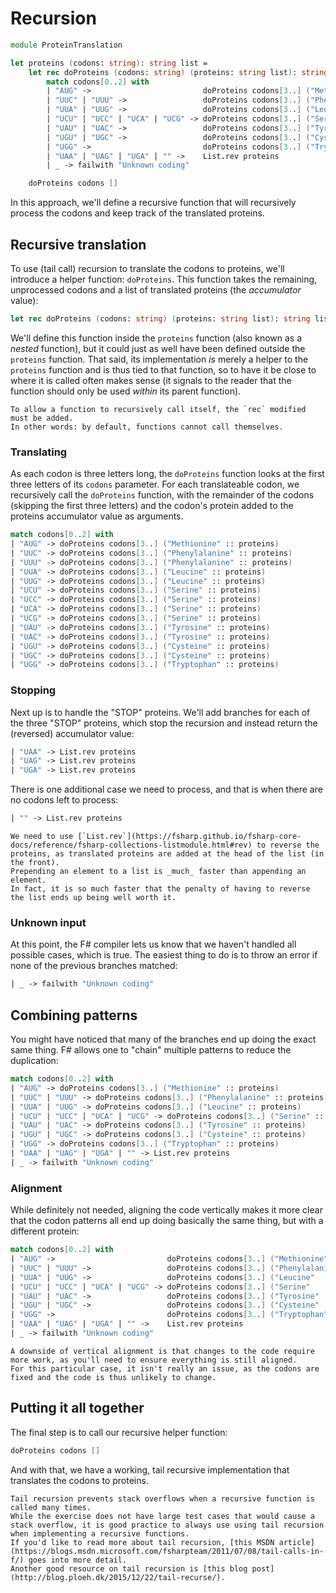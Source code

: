 # Recursion

```fsharp
module ProteinTranslation

let proteins (codons: string): string list =
    let rec doProteins (codons: string) (proteins: string list): string list =
        match codons[0..2] with
        | "AUG" ->                         doProteins codons[3..] ("Methionine"    :: proteins)
        | "UUC" | "UUU" ->                 doProteins codons[3..] ("Phenylalanine" :: proteins)
        | "UUA" | "UUG" ->                 doProteins codons[3..] ("Leucine"       :: proteins)
        | "UCU" | "UCC" | "UCA" | "UCG" -> doProteins codons[3..] ("Serine"        :: proteins)
        | "UAU" | "UAC" ->                 doProteins codons[3..] ("Tyrosine"      :: proteins)
        | "UGU" | "UGC" ->                 doProteins codons[3..] ("Cysteine"      :: proteins)
        | "UGG" ->                         doProteins codons[3..] ("Tryptophan"    :: proteins)
        | "UAA" | "UAG" | "UGA" | "" ->    List.rev proteins
        | _ -> failwith "Unknown coding"

    doProteins codons []
```

In this approach, we'll define a recursive function that will recursively process the codons and keep track of the translated proteins.

## Recursive translation

To use (tail call) recursion to translate the codons to proteins, we'll introduce a helper function: `doProteins`.
This function takes the remaining, unprocessed codons and a list of translated proteins (the _accumulator_ value):

```fsharp
let rec doProteins (codons: string) (proteins: string list): string list
```

We'll define this function inside the `proteins` function (also known as a _nested_ function), but it could just as well have been defined outside the `proteins` function.
That said, its implementation _is_ merely a helper to the `proteins` function and is thus tied to that function, so to have it be close to where it is called often makes sense (it signals to the reader that the function should only be used _within_ its parent function).

```exercism/note
To allow a function to recursively call itself, the `rec` modified must be added.
In other words: by default, functions cannot call themselves.
```

### Translating

As each codon is three letters long, the `doProteins` function looks at the first three letters of its `codons` parameter.
For each translateable codon, we recursively call the `doProteins` function, with the remainder of the codons (skipping the first three letters) and the codon's protein added to the proteins accumulator value as arguments.

```fsharp
match codons[0..2] with
| "AUG" -> doProteins codons[3..] ("Methionine" :: proteins)
| "UUC" -> doProteins codons[3..] ("Phenylalanine" :: proteins)
| "UUU" -> doProteins codons[3..] ("Phenylalanine" :: proteins)
| "UUA" -> doProteins codons[3..] ("Leucine" :: proteins)
| "UUG" -> doProteins codons[3..] ("Leucine" :: proteins)
| "UCU" -> doProteins codons[3..] ("Serine" :: proteins)
| "UCC" -> doProteins codons[3..] ("Serine" :: proteins)
| "UCA" -> doProteins codons[3..] ("Serine" :: proteins)
| "UCG" -> doProteins codons[3..] ("Serine" :: proteins)
| "UAU" -> doProteins codons[3..] ("Tyrosine" :: proteins)
| "UAC" -> doProteins codons[3..] ("Tyrosine" :: proteins)
| "UGU" -> doProteins codons[3..] ("Cysteine" :: proteins)
| "UGC" -> doProteins codons[3..] ("Cysteine" :: proteins)
| "UGG" -> doProteins codons[3..] ("Tryptophan" :: proteins)
```

### Stopping

Next up is to handle the "STOP" proteins.
We'll add branches for each of the three "STOP" proteins, which stop the recursion and instead return the (reversed) accumulator value:

```fsharp
| "UAA" -> List.rev proteins
| "UAG" -> List.rev proteins
| "UGA" -> List.rev proteins
```

There is one additional case we need to process, and that is when there are no codons left to process:

```fsharp
| "" -> List.rev proteins
```

```exercism/note
We need to use [`List.rev`](https://fsharp.github.io/fsharp-core-docs/reference/fsharp-collections-listmodule.html#rev) to reverse the proteins, as translated proteins are added at the head of the list (in the front).
Prepending an element to a list is _much_ faster than appending an element.
In fact, it is so much faster that the penalty of having to reverse the list ends up being well worth it.
```

### Unknown input

At this point, the F# compiler lets us know that we haven't handled all possible cases, which is true.
The easiest thing to do is to throw an error if none of the previous branches matched:

```fsharp
| _ -> failwith "Unknown coding"
```

## Combining patterns

You might have noticed that many of the branches end up doing the exact same thing.
F# allows one to "chain" multiple patterns to reduce the duplication:

```fsharp
match codons[0..2] with
| "AUG" -> doProteins codons[3..] ("Methionine" :: proteins)
| "UUC" | "UUU" -> doProteins codons[3..] ("Phenylalanine" :: proteins)
| "UUA" | "UUG" -> doProteins codons[3..] ("Leucine" :: proteins)
| "UCU" | "UCC" | "UCA" | "UCG" -> doProteins codons[3..] ("Serine" :: proteins)
| "UAU" | "UAC" -> doProteins codons[3..] ("Tyrosine" :: proteins)
| "UGU" | "UGC" -> doProteins codons[3..] ("Cysteine" :: proteins)
| "UGG" -> doProteins codons[3..] ("Tryptophan" :: proteins)
| "UAA" | "UAG" | "UGA" | "" -> List.rev proteins
| _ -> failwith "Unknown coding"
```

### Alignment

While definitely not needed, aligning the code vertically makes it more clear that the codon patterns all end up doing basically the same thing, but with a different protein:

```fsharp
match codons[0..2] with
| "AUG" ->                         doProteins codons[3..] ("Methionine"    :: proteins)
| "UUC" | "UUU" ->                 doProteins codons[3..] ("Phenylalanine" :: proteins)
| "UUA" | "UUG" ->                 doProteins codons[3..] ("Leucine"       :: proteins)
| "UCU" | "UCC" | "UCA" | "UCG" -> doProteins codons[3..] ("Serine"        :: proteins)
| "UAU" | "UAC" ->                 doProteins codons[3..] ("Tyrosine"      :: proteins)
| "UGU" | "UGC" ->                 doProteins codons[3..] ("Cysteine"      :: proteins)
| "UGG" ->                         doProteins codons[3..] ("Tryptophan"    :: proteins)
| "UAA" | "UAG" | "UGA" | "" ->    List.rev proteins
| _ -> failwith "Unknown coding"
```

```exercism/note
A downside of vertical alignment is that changes to the code require more work, as you'll need to ensure everything is still aligned.
For this particular case, it isn't really an issue, as the codons are fixed and the code is thus unlikely to change.
```

## Putting it all together

The final step is to call our recursive helper function:

```fsharp
doProteins codons []
```

And with that, we have a working, tail recursive implementation that translates the codons to proteins.

```exercism/note
Tail recursion prevents stack overflows when a recursive function is called many times.
While the exercise does not have large test cases that would cause a stack overflow, it is good practice to always use using tail recursion when implementing a recursive functions.
If you'd like to read more about tail recursion, [this MSDN article](https://blogs.msdn.microsoft.com/fsharpteam/2011/07/08/tail-calls-in-f/) goes into more detail.
Another good resource on tail recursion is [this blog post](http://blog.ploeh.dk/2015/12/22/tail-recurse/).
```
